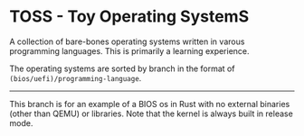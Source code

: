 # TOSS - Toy Operating SystemS

A collection of bare-bones operating systems written in varous programming languages. This is primarily a learning experience.

The operating systems are sorted by branch in the format of `(bios/uefi)/programming-language`.

---

This branch is for an example of a BIOS os in Rust with no external binaries (other than QEMU) or libraries.
Note that the kernel is always built in release mode.
